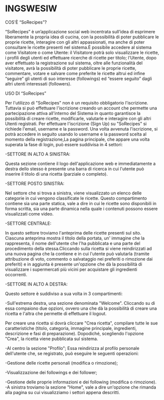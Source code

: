 # INGSWESIW

COS'È “SoRecipes”?

“SoRecipes” è un’applicazione social web incentrata sull’idea di esprimere liberamente la propria idea di cucina, con la possibilità di poter pubblicare le proprie ricette, interagire con gli altri appassionati, ma anche di poter consultare le ricette presenti nel sistema.È possibile accedere al sistema come Visitatore o come Utente: il Visitatore potrà solo visualizzare le ricette, i profili degli utenti ed effettuare ricerche di ricette per titolo; l’Utente, dopo aver effettuato la registrazione sul sistema, oltre alle funzionalità del visitatore, avrà la possibilità di poter pubblicare le proprie ricette, commentare, votare e salvare come preferite le ricette altrui ed infine “seguire” gli utenti di suo interesse (followings) ed “essere seguito” dagli altri utenti interessati (followers).

USO DI “SoRecipes”

Per l'utilizzo di "SoRecipes" non è un requisito obbligatorio l'iscrizione. Tuttavia si può effettuare l'iscrizione creando un account che permette una partecipazione attiva all'interno del Sistema in quanto garantisce la possibilità di creare ricette, modificarle, valutarle e interagire con gli altri Utenti registrati. Per effettuare l'iscrizione (Sign Up) su "SoRecipes" si richiede l'email, username e la password. Una volta avvenuta l'iscrizione, si potrà accedere in seguito usando lo username e la password scelta al momento della registrazione,La pagina principale, che appare una volta superata la fase di login, può essere suddivisa in 4 settori:

-SETTORE IN ALTO A SINISTRA:

Questa sezione contiene il logo dell'applicazione web e immediatamente a destra dello stesso è presente una barra di ricerca in cui l'utente può inserire il titolo di una ricetta (parziale o completo).

-SETTORE POSTO SINISTRA:

Nel settore che si trova a sinistra, viene visualizzato un elenco delle categorie in cui vengono classificate le ricette. Questo compartimento contiene sia una parte statica, vale a dire in cui le ricette sono disponibili in forma scritta, sia una parte dinamica nella quale i contenuti possono essere visualizzati come video.

-SETTORE CENTRALE:

In questo settore troviamo l'anteprima delle ricette presenti sul sito. Ciascuna anteprima mostra il titolo della portata, un' immagine che la rappresenta, il nome dell'utente che l'ha pubblicata e una parte del procedimento della stessa.Cliccando sulla ricetta si viene reindirizzati ad una nuova pagina che la contiene e in cui l'utente può valutarla (tramite attribuzione di voto, commento o salvataggio nei preferiti o rimozione dai preferiti) e in aggiunta è presente un'opzione che dà la possibilità di visualizzare i supermercati più vicini per acquistare gli ingredienti occorrenti.

-SETTORE IN ALTO A DESTRA:

Questo settore è suddiviso a sua volta in 3 compartimenti:

-Sull'estrema destra, una sezione denominata "Welcome". Cliccando su di essa compaiono due opzioni, ovvero una che dà la possibilità di creare una ricetta e l'altra che permette di effettuare il logout.

Per creare una ricetta si dovrà cliccare "Crea ricetta", compilare tutte le sue caratteristiche (titolo, categoria, immagine principale, ingredienti, descrizione e fasi di preparazione). Dopodiché, scegliendo l'opzione "Crea", la ricetta viene pubblicata sul sistema.

-Al centro la sezione "Profilo"; Essa reindirizza al profilo personale dell'utente che, se registrato, può eseguire le seguenti operazioni:

  -Gestione delle ricette personali (modifica o rimozione);

  -Visualizzazione dei followings e dei follower;

  -Gestione delle proprie informazioni e dei following (modifica o rimozione).
-A sinistra troviamo la sezione "Home", vale a dire un'opzione che rimanda alla pagina su cui visualizziamo i settori appena descritti.

